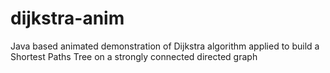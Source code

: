 # dijkstra-anim
Java based animated demonstration of Dijkstra algorithm applied to build a Shortest Paths Tree  on a strongly connected directed graph
